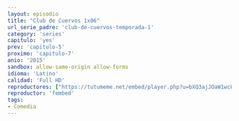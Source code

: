 ```yaml
---
layout: episodio
title: "Club de Cuervos 1x06"
url_serie_padre: 'club-de-cuervos-temporada-1'
category: 'series'
capitulo: 'yes'
prev: 'capitulo-5'
proximo: 'capitulo-7'
anio: '2015'
sandbox: allow-same-origin allow-forms
idioma: 'Latino'
calidad: 'Full HD'
reproductores: ["https://tutumeme.net/embed/player.php?u=bXQ3ajJOaW1wcFRGcEs2VW5XRGExTlRPMytmUnc3bHVwcWhoenVIUjI5SHF5TlNwc0taaG1jN2gwZHZSNTlIRHVhV2tZWitkNUtDVDNOL1ZvYW1rYjJSbG5LR1k"]
reproductor: 'fembed'
tags:
- Comedia
---
```













